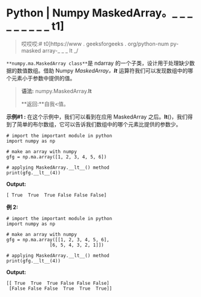 # Python | Numpy MaskedArray。_ _ _ _ _ _ _ _ _ t1]

> 哎哎哎:# t0]https://www . geeksforgeeks . org/python-num py-masked array-_ _ _ lt _/

`**numpy.ma.MaskedArray class**`是 ndarray 的一个子类，设计用于处理缺少数据的数值数组。借助 Numpy *MaskedArray。__lt__* 运算符我们可以发现数组中的哪个元素小于参数中提供的值。

> **语法:** numpy.MaskedArray.__lt__
> 
> **返回:**自我<值。

**示例#1 :**
在这个示例中，我们可以看到在应用 MaskedArray 之后。__lt__()，我们得到了简单的布尔数组，它可以告诉我们数组中的哪个元素比提供的参数少。

```
# import the important module in python 
import numpy as np 

# make an array with numpy 
gfg = np.ma.array([1, 2, 3, 4, 5, 6]) 

# applying MaskedArray.__lt__() method 
print(gfg.__lt__(4)) 
```

**Output:**

```
[ True  True  True False False False]

```

**例 2:**

```
# import the important module in python 
import numpy as np 

# make an array with numpy 
gfg = np.ma.array([[1, 2, 3, 4, 5, 6], 
                [6, 5, 4, 3, 2, 1]]) 

# applying MaskedArray.__lt__() method 
print(gfg.__lt__(4)) 
```

**Output:**

```
[[ True  True  True False False False]
 [False False False  True  True  True]]

```